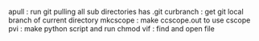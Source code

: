 apull : run git pulling all sub directories has .git
curbranch : get git local branch of current directory
mkcscope : make ccscope.out to use cscope
pvi : make python script and run chmod
vif : find and open file
